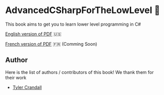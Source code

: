 # AdvancedCSharpForTheLowLevel :book:

This book aims to get you to learn lower level programming in C#

[English version of PDF](https://github.com/BlackCentipede/AdvancedCSharpForLowLevelProgramming/blob/master/main.pdf) :us:

[French version of PDF]() :fr: (Comming Soon)

## Author

Here is the list of authors / contributors of this book! We thank them for their work

- [Tyler Crandall](https://github.com/BlackCentipede)